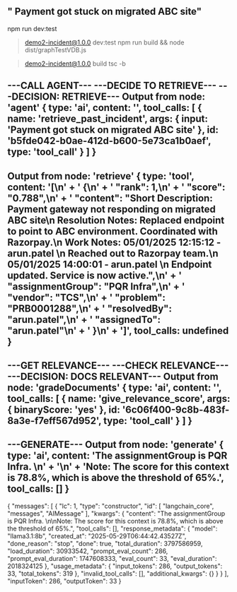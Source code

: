 " Payment got stuck on migrated ABC site"
-------------------------------------------------------------------------------------
 npm run dev:test

> demo2-incident@1.0.0 dev:test
> npm run build && node dist/graphTestVDB.js


> demo2-incident@1.0.0 build
> tsc -b

---CALL AGENT---
---DECIDE TO RETRIEVE---
---DECISION: RETRIEVE---
Output from node: 'agent'
{
  type: 'ai',
  content: '',
  tool_calls: [
    {
      name: 'retrieve_past_incident',
      args: { input: 'Payment got stuck on migrated ABC site' },
      id: 'b5fde042-b0ae-412d-b600-5e73ca1b0aef',
      type: 'tool_call'
    }
  ]
}
---

Output from node: 'retrieve'
{
  type: 'tool',
  content: '[\n' +
    '  {\n' +
    '    "rank": 1,\n' +
    '    "score": "0.788",\n' +
    '    "content": "Short Description: Payment gateway not responding on migrated ABC site\\n      Resolution Notes: Replaced endpoint to point to ABC environment. Coordinated with Razorpay.\\n      Work Notes: 05/01/2025 12:15:12 - arun.patel \\n Reached out to Razorpay team.\\n 05/01/2025 14:00:01 - arun.patel \\n Endpoint updated. Service is now active.",\n' +
    '    "assignmentGroup": "PQR Infra",\n' +
    '    "vendor": "TCS",\n' +
    '    "problem": "PRB0001288",\n' +
    '    "resolvedBy": "arun.patel",\n' +
    '    "assignedTo": "arun.patel"\n' +
    '  }\n' +
    ']',
  tool_calls: undefined
}
---

---GET RELEVANCE---
---CHECK RELEVANCE---
---DECISION: DOCS RELEVANT---
Output from node: 'gradeDocuments'
{
  type: 'ai',
  content: '',
  tool_calls: [
    {
      name: 'give_relevance_score',
      args: { binaryScore: 'yes' },
      id: '6c06f400-9c8b-483f-8a3e-f7eff567d952',
      type: 'tool_call'
    }
  ]
}
---

---GENERATE---
Output from node: 'generate'
{
  type: 'ai',
  content: 'The assignmentGroup is PQR Infra. \n' +
    '\n' +
    'Note: The score for this context is 78.8%, which is above the threshold of 65%.',
  tool_calls: []
}
---

{
  "messages": [
    {
      "lc": 1,
      "type": "constructor",
      "id": [
        "langchain_core",
        "messages",
        "AIMessage"
      ],
      "kwargs": {
        "content": "The assignmentGroup is PQR Infra. \n\nNote: The score for this context is 78.8%, which is above the threshold of 65%.",
        "tool_calls": [],
        "response_metadata": {
          "model": "llama3.1:8b",
          "created_at": "2025-05-29T06:44:42.43527Z",
          "done_reason": "stop",
          "done": true,
          "total_duration": 3797586959,
          "load_duration": 30933542,
          "prompt_eval_count": 286,
          "prompt_eval_duration": 1747608333,
          "eval_count": 33,
          "eval_duration": 2018324125
        },
        "usage_metadata": {
          "input_tokens": 286,
          "output_tokens": 33,
          "total_tokens": 319
        },
        "invalid_tool_calls": [],
        "additional_kwargs": {}
      }
    }
  ],
  "inputToken": 286,
  "outputToken": 33
}